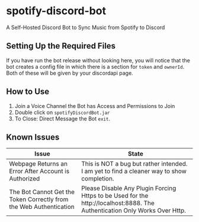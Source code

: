 # spotify-discord-bot
A Self-Hosted Discord Bot to Sync Music from Spotify to Discord

## Setting Up the Required Files
If you have run the bot release without looking here,
you will notice that the bot creates a config file in which there is a section for `token` and `ownerId`.
Both of these will be given by your discordapi page.

## How to Use
1. Join a Voice Channel the Bot has Access and Permissions to Join
2. Double click on `spotifyDiscordBot.jar`
3. To Close: Direct Message the Bot `exit`.

## Known Issues
Issue | State
----- | -----
Webpage Returns an Error After Account is Authorized | This is NOT a bug but rather intended. I am yet to find a cleaner way to show completion.
The Bot Cannot Get the Token Correctly from the Web Authentication | Please Disable Any Plugin Forcing Https to be Used for the http://localhost:8888. The Authentication Only Works Over Http.
